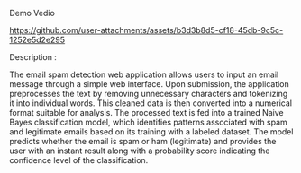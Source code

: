 Demo Vedio 






https://github.com/user-attachments/assets/b3d3b8d5-cf18-45db-9c5c-1252e5d2e295



Description : 

The email spam detection web application allows users to input an email message through a simple web interface. Upon submission, the application preprocesses the text by removing unnecessary characters and tokenizing it into individual words. This cleaned data is then converted into a numerical format suitable for analysis. The processed text is fed into a trained Naive Bayes classification model, which identifies patterns associated with spam and legitimate emails based on its training with a labeled dataset. The model predicts whether the email is spam or ham (legitimate) and provides the user with an instant result along with a probability score indicating the confidence level of the classification.
